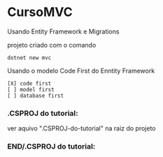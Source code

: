 # CursoMVC
Usando Entity Framework e Migrations


projeto criado com o comando

    dotnet new mvc

Usando o modelo Code First do Enntity Framework

    [X] code first
    [ ] model first
    [ ] database first



### .CSPROJ do tutorial:

ver aquivo ".CSPROJ-do-tutorial" na raiz do projeto

### END/.CSPROJ do tutorial:



